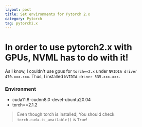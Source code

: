 ```yaml
---
layout: post
title: Set environments for Pytorch 2.x
category: Pytorch
tag: pytorch2.x
---
```


# In order to use pytorch2.x with GPUs, NVML has to do with it!

As I know, I couldn't use gpus for `torch==2.x` under `NVIDIA driver 470.xxx.xxx`.
Thus, I installed `NVIDIA driver 535.xxx.xxx`.


### Environment

- cuda11.8-cudnn8.0-devel-ubuntu20.04
- torch==2.1.2

> Even though torch is installed, You should check `torch.cuda.is_available()` is `True`!



